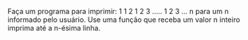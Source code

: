 Faça um programa para imprimir:
    1
    1   2
    1   2   3
    .....
    1   2   3   ...  n
para um n informado pelo usuário. Use uma função que receba um valor n inteiro imprima até a n-ésima linha.

